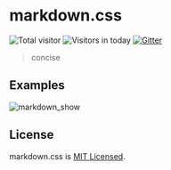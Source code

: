 # markdown.css 

![Total visitor](https://visitor-count-badge.herokuapp.com/total.svg?repo_id=joriewong.markdown)
![Visitors in today](https://visitor-count-badge.herokuapp.com/today.svg?repo_id=joriewong.markdown)
[![Gitter](https://badges.gitter.im/Join%20Chat.svg)](https://gitter.im/markdownStyleSheet)

> concise

## Examples

![markdown_show](https://github.com/joriewong/markdown/blob/master/img/markdown.png)

## License

markdown.css is [MIT Licensed](https://github.com/joriewong/markdown/blob/master/LICENSE).
